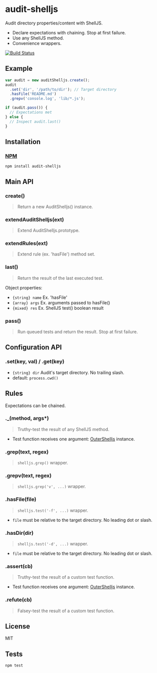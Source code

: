 # audit-shelljs

Audit directory properties/content with ShellJS.

* Declare expectations with chaining. Stop at first failure.
* Use any ShellJS method.
* Convenience wrappers.

[![Build Status](https://travis-ci.org/codeactual/audit-shelljs.png)](https://travis-ci.org/codeactual/audit-shelljs)

## Example

```js
var audit = new auditShelljs.create();
audit
  .set('dir', '/path/to/dir'); // Target directory
  .hasFile('README.md')
  .grepv('console.log', 'lib/*.js');

if (audit.pass()) {
  // Expectations met
} else {
  // Inspect audit.last()
}
```

## Installation

### [NPM](https://npmjs.org/package/audit-shelljs)

    npm install audit-shelljs

## Main API

### create()

> Return a new AuditShelljs() instance.

### extendAuditShelljs(ext)

> Extend AuditShelljs.prototype.

### extendRules(ext)

> Extend rule (ex. 'hasFile') method set.

### last()

> Return the result of the last executed test.

Object properties:

* `{string} name` Ex. 'hasFile'
* `{array} args` Ex. arguments passed to hasFile()
* `{mixed} res` Ex. ShellJS test() boolean result

### pass()

> Run queued tests and return the result. Stop at first failure.

## Configuration API

### .set(key, val) / .get(key)

* `{string} dir` Audit's target directory. No trailing slash.
 * default: `process.cwd()`

## Rules

Expectations can be chained.

### ._(method, args*)

> Truthy-test the result of any ShellJS method.

* Test function receives one argument: [OuterShelljs](https://github.com/codeactual/outer-shelljs) instance.

### .grep(text, regex)

> `shelljs.grep()` wrapper.

### .grepv(text, regex)

> `shelljs.grep('v', ...)` wrapper.

### .hasFile(file)

> `shelljs.test('-f', ...)` wrapper.

* `file` must be relative to the target directory. No leading dot or slash.

### .hasDir(dir)

> `shelljs.test('-d', ...)` wrapper.

* `file` must be relative to the target directory. No leading dot or slash.

### .assert(cb)

> Truthy-test the result of a custom test function.

* Test function receives one argument: [OuterShelljs](https://github.com/codeactual/outer-shelljs) instance.

### .refute(cb)

> Falsey-test the result of a custom test function.

## License

  MIT

## Tests

    npm test
